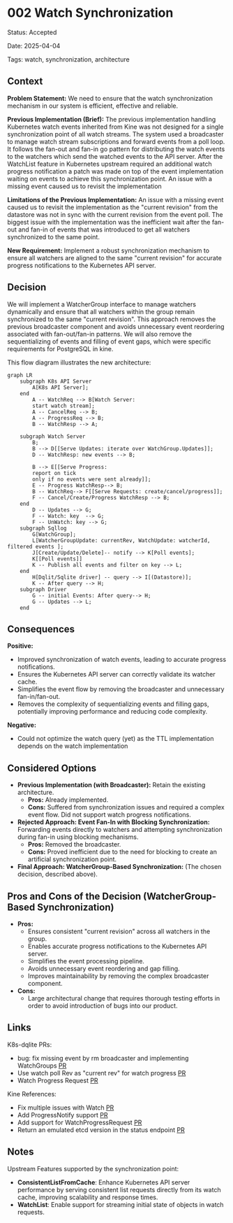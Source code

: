 # 002 Watch Synchronization

Status:  Accepted

Date: 2025-04-04

Tags: watch, synchronization, architecture

## Context

**Problem Statement:** We need to ensure that the watch synchronization mechanism in our system is efficient, effective and reliable.

**Previous Implementation (Brief):** The previous implementation handling Kubernetes watch events inherited from Kine was not designed for a single synchronization point of all watch streams. The system used a broadcaster to manage watch stream subscriptions and forward events from a poll loop. It follows the fan-out and fan-in go pattern for distributing the watch events to the watchers which send the watched events to the API server. After the WatchList feature in Kubernetes upstream required an additional watch progress notification a patch was made on top of the event implementation waiting on events to achieve this synchronization point. An issue with a missing event caused us to revisit the implementation

**Limitations of the Previous Implementation:** An issue with a missing event caused us to revisit the implementation as the "current revision" from the datastore was not in sync with the current revision from the event poll. The biggest issue with the implementation was the inefficient wait after the fan-out and fan-in of events that was introduced to get all watchers synchronized to the same point.

**New Requirement:** Implement a robust synchronization mechanism to ensure all watchers are aligned to the same "current revision" for accurate progress notifications to the Kubernetes API server.

## Decision

We will implement a WatcherGroup interface to manage watchers dynamically and ensure that all watchers within the group remain synchronized to the same "current revision". This approach removes the previous broadcaster component and avoids unnecessary event reordering associated with fan-out/fan-in patterns. We will also remove the sequentializing of events and filling of event gaps, which were specific requirements for PostgreSQL in kine.

This flow diagram illustrates the new architecture:

```mermaid
graph LR
    subgraph K8s API Server
        A[K8s API Server];
    end
        A -- WatchReq --> B[Watch Server: 
        start watch stream];
        A -- CancelReq --> B;
        A -- ProgressReq --> B;
        B -- WatchResp --> A;

    subgraph Watch Server
        B;
        B --> D[[Serve Updates: iterate over WatchGroup.Updates]];
        D -- WatchResp: new events --> B;
        
        B --> E[[Serve Progress: 
        report on tick 
        only if no events were sent already]];
        E -- Progress WatchResp--> B;
        B -- WatchReq--> F[[Serve Requests: create/cancel/progress]];
        F -- Cancel/Create/Progress WatchResp --> B;
    end
        D -- Updates --> G;
        F -- Watch: key  --> G;
        F -- UnWatch: key --> G;
    subgraph Sqllog
        G[WatchGroup];
        L[WatcherGroupUpdate: currentRev, WatchUpdate: watcherId, filtered events ];
        J[Create/Update/Delete]-- notify --> K[Poll events];
        K[[Poll events]]
        K -- Publish all events and filter on key --> L; 
    end
        H[Dqlit/Sqlite driver] -- query --> I[(Datastore)];
        K -- After query --> H;
    subgraph Driver
        G -- initial Events: After query--> H;
        G -- Updates --> L;
    end
```

## Consequences

**Positive:**

* Improved synchronization of watch events, leading to accurate progress notifications.
* Ensures the Kubernetes API server can correctly validate its watcher cache.
* Simplifies the event flow by removing the broadcaster and unnecessary fan-in/fan-out.
* Removes the complexity of sequentializing events and filling gaps, potentially improving performance and reducing code complexity.

**Negative:**

* Could not optimize the watch query (yet) as the TTL implementation depends on the watch implementation

## Considered Options

* **Previous Implementation (with Broadcaster):** Retain the existing architecture.
  * **Pros:** Already implemented.
  * **Cons:** Suffered from synchronization issues and required a complex event flow. Did not support watch progress notifications.
* **Rejected Approach: Event Fan-In with Blocking Synchronization:** Forwarding events directly to watchers and attempting synchronization during fan-in using blocking mechanisms.
  * **Pros:** Removed the broadcaster.
  * **Cons:** Proved inefficient due to the need for blocking to create an artificial synchronization point.
* **Final Approach: WatcherGroup-Based Synchronization:** (The chosen decision, described above).

## Pros and Cons of the Decision (WatcherGroup-Based Synchronization)

* **Pros:**
  * Ensures consistent "current revision" across all watchers in the group.
  * Enables accurate progress notifications to the Kubernetes API server.
  * Simplifies the event processing pipeline.
  * Avoids unnecessary event reordering and gap filling.
  * Improves maintainability by removing the complex broadcaster component.
* **Cons:**
  * Large architectural change that requires thorough testing efforts in order to avoid introduction of bugs into our product.

## Links

K8s-dqlite PRs:

* bug: fix missing event by rm broadcaster and implementing WatchGroups  [PR](https://github.com/canonical/k8s-dqlite/pull/264)
* Use watch poll Rev as "current rev" for watch progress [PR](https://github.com/canonical/k8s-dqlite/pull/263)
* Watch Progress Request [PR](https://github.com/canonical/k8s-dqlite/pull/212)

Kine References:

* Fix multiple issues with Watch [PR](https://github.com/k3s-io/kine/pull/238)
* Add ProgressNotify support [PR](https://github.com/k3s-io/kine/pull/251)
* Add support for WatchProgressRequest [PR](https://github.com/k3s-io/kine/pull/268)
* Return an emulated etcd version in the status endpoint [PR](https://github.com/k3s-io/kine/pull/316)

## Notes

Upstream Features supported by the synchronization point:

* **ConsistentListFromCache**: Enhance Kubernetes API server performance by serving consistent list requests directly from its watch cache, improving scalability and response times.
* **WatchList**: Enable support for streaming initial state of objects in watch requests.
